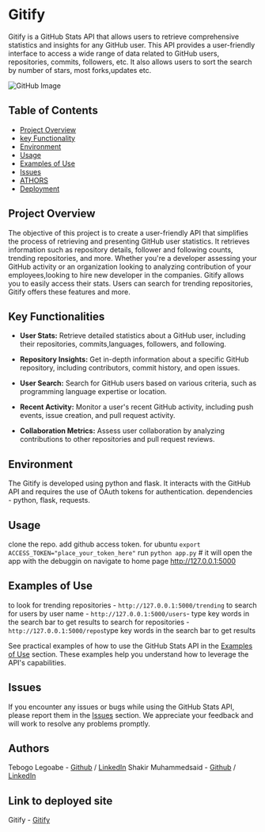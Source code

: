 # Gitify 

Gitify is a GitHub Stats API that allows users to retrieve comprehensive statistics and insights for any GitHub user. This API provides a user-friendly interface to access a wide range of data related to GitHub users, repositories, commits, followers, etc. It also allows users to sort the search by number of stars, most forks,updates etc.

![GitHub Image](https://crowdbotics.ghost.io/content/images/2019/07/github.jpg)

## Table of Contents

- [Project Overview](#Project-Overview)
- [key Functionality](#Key-Functionality)
- [Environment](#environment)
- [Usage](#usage)
- [Examples of Use](#examples-of-use)
- [Issues](#issues)
- [ATHORS](#Authors)
- [Deployment](Deployment)

## Project Overview

The objective of this project is to create a user-friendly API that simplifies the process of retrieving and presenting GitHub user statistics. It retrieves information such as repository details, follower and following counts, trending repositories, and more. Whether you're a developer assessing your GitHub activity or an organization looking to analyzing contribution of your employees,looking to hire new developer in the companies. Gitify allows you to easily access their stats. Users can search for trending repositories, Gitify offers these features and more.

## Key Functionalities

- **User Stats:** Retrieve detailed statistics about a GitHub user, including their repositories, commits,languages, followers, and following.

- **Repository Insights:** Get in-depth information about a specific GitHub repository, including contributors, commit history, and open issues.

- **User Search:** Search for GitHub users based on various criteria, such as programming language expertise or location.

- **Recent Activity:** Monitor a user's recent GitHub activity, including push events, issue creation, and pull request activity.

- **Collaboration Metrics:** Assess user collaboration by analyzing contributions to other repositories and pull request reviews.

## Environment

The Gitify is developed using python and flask. It interacts with the GitHub API and requires the use of OAuth tokens for authentication.
dependencies - python, flask, requests.
## Usage

clone the repo.
add github access token. for ubuntu `export ACCESS_TOKEN="place_your_token_here"`
run `python app.py` # it will open the app with the debuggin on
navigate to home page http://127.0.0.1:5000

## Examples of Use
to look for trending repositories - `http://127.0.0.1:5000/trending`
to search for users by user name - `http://127.0.0.1:5000/users`- type key words in the search bar to get results
to search for repositories - `http://127.0.0.1:5000/repos`type key words in the search bar to get results


See practical examples of how to use the GitHub Stats API in the [Examples of Use](#examples-of-use) section. These examples help you understand how to leverage the API's capabilities.

## Issues

If you encounter any issues or bugs while using the GitHub Stats API, please report them in the [Issues](#issues) section. We appreciate your feedback and will work to resolve any problems promptly.

## Authors

Tebogo Legoabe - [Github](https://github.com/TebogoLegoabe) / [LinkedIn](https://www.linkedin.com/in/tebogo-legoabe)
Shakir Muhammedsaid - [Github](https://github.com/Shakir-ahmed1) / [LinkedIn](https://www.linkedin.com/in/shakir-ahmedsalih10)

## Link to deployed site

Gitify - [Gitify](http://web-02.shakir.tech/gitify)
